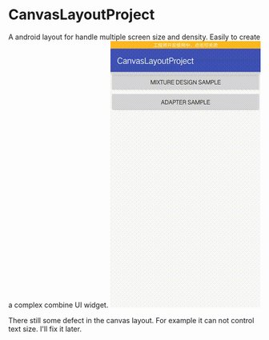 # CanvasLayoutProject
A android layout for handle multiple screen size and density. Easily to create a complex combine UI widget.
![Demo](./demo.gif)

There still some defect in the canvas layout. For example it can not control text size. I'll fix it later.
